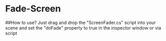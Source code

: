 # Fade-Screen

##How to use?
Just drag and drop the "ScreenFader.cs" script into your scene and set the "doFade" property to true in the inspector window or via script
